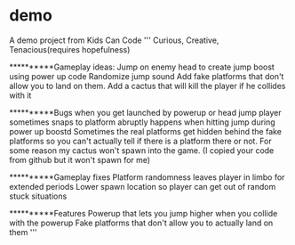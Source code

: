 # demo
A demo project from Kids Can Code
'''
Curious, Creative, Tenacious(requires hopefulness)

**********Gameplay ideas:
Jump on enemy head to create jump boost using power up code
Randomize jump sound
Add fake platforms that don't allow you to land on them.
Add a cactus that will kill the player if he collides with it

**********Bugs
when you get launched by powerup or head jump player sometimes snaps to platform abruptly 
happens when hitting jump during power up boostd
Sometimes the real platforms get hidden behind the fake platforms so you can't actually tell if there is a platform there or not.
For some reason my cactus won't spawn into the game. (I copied your code from github but it won't spawn for me)

**********Gameplay fixes
Platform randomness leaves player in limbo for extended periods
Lower spawn location so player can get out of random stuck situations

**********Features
Powerup that lets you jump higher when you collide with the powerup
Fake platforms that don't allow you to actually land on them
'''
